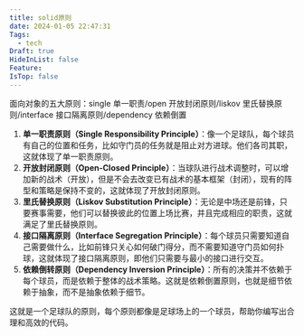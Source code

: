 ```yaml
---
title: solid原则
date: 2024-01-05 22:47:31
Tags:
  - tech
Draft: true
HideInList: false
Feature: 
IsTop: false
---
```


面向对象的五大原则：single 单一职责/open 开放封闭原则/liskov 里氏替换原则/interface 接口隔离原则/dependency 依赖倒置

1. **单一职责原则（Single Responsibility Principle）**：像一个足球队，每个球员有自己的位置和任务，比如守门员的任务就是阻止对方进球。他们各司其职，这就体现了单一职责原则。
2. **开放封闭原则（Open-Closed Principle）**：当球队进行战术调整时，可以增加新的战术（开放），但是不会去改变已有战术的基本框架（封闭），现有的阵型和策略是保持不变的，这就体现了开放封闭原则。
3. **里氏替换原则（Liskov Substitution Principle）**：无论是中场还是前锋，只要赛事需要，他们可以替换彼此的位置上场比赛，并且完成相应的职责，这就满足了里氏替换原则。
4. **接口隔离原则（Interface Segregation Principle）**：每个球员只需要知道自己需要做什么，比如前锋只关心如何破门得分，而不需要知道守门员如何扑球，这就体现了接口隔离原则，即他们只需要与最小的接口进行交互。
5. **依赖倒转原则（Dependency Inversion Principle）**：所有的决策并不依赖于每个球员，而是依赖于整体的战术策略。这就是依赖倒置原则，也就是细节依赖于抽象，而不是抽象依赖于细节。

这就是一个足球队的原则，每个原则都像是足球场上的一个球员，帮助你编写出合理和高效的代码。

<!--more-->

